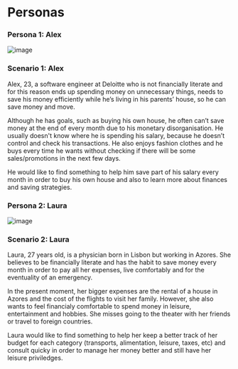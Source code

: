 # Personas

### Persona 1: Alex

![image](https://user-images.githubusercontent.com/84079515/206930589-1fe10fa1-b318-4b0b-a953-b50342906f3b.png)

### Scenario 1: Alex

Alex, 23, a software engineer at Deloitte who is not financially literate and for this reason ends up spending money on unnecessary things, needs to save his money efficiently while he’s living in his parents’ house, so he can save money and move.

Although he has goals, such as buying his own house, he often can’t save money at the end of every month due to his monetary disorganisation. He usually doesn't know where he is spending his salary, because he doesn’t control and check his transactions. He also enjoys fashion clothes and he buys every time he wants without checking if there will be some sales/promotions in the next few days.

He would like to find something to help him save part of his salary every month in order to buy his own house and also to learn more about finances and saving strategies. 

### Persona 2: Laura
![image](https://user-images.githubusercontent.com/84079515/206930668-5fedd808-0248-4d50-81b4-577f3db5acbe.png)

### Scenario 2: Laura

Laura, 27 years old, is a physician born in Lisbon but working in Azores. She believes to be financially literate and has the habit to save money every month in order to pay all her expenses, live comfortably and for the eventuality of an emergency. 

In the present moment, her bigger expenses are the rental of a house in Azores and the cost of the flights to visit her family. However, she also wants to feel financialy comfortable to spend money in leisure, entertainment and hobbies. She misses going to the theater with her friends or travel to foreign countries.

Laura would like to find something to help her keep a better track of her budget for each category (transports, alimentation, leisure, taxes, etc) and consult quicky in order to manage her money better and still have her leisure priviledges.  


